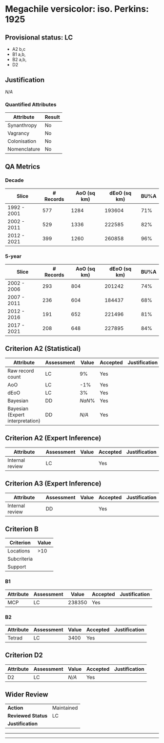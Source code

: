 # Megachile versicolor: iso. Perkins: 1925
## Provisional status: LC
- A2 b,c
- B1 a,b, 
- B2 a,b, 
- D2

## Justification
*N/A*
### Quantified Attributes
|Attribute|Result|
|---|---|
|Synanthropy|No|
|Vagrancy|No|
|Colonisation|No|
|Nomenclature|No|
## QA Metrics
### Decade
| Slice | # Records | AoO (sq km) | dEoO (sq km) |BU%A |
|---|---|---|---|---|
|1992 - 2001|577|1284|193604|71%|
|2002 - 2011|529|1336|222585|82%|
|2012 - 2021|399|1260|260858|96%|
### 5-year
| Slice | # Records | AoO (sq km) | dEoO (sq km) |BU%A |
|---|---|---|---|---|
|2002 - 2006|293|804|201242|74%|
|2007 - 2011|236|604|184437|68%|
|2012 - 2016|191|652|221496|81%|
|2017 - 2021|208|648|227895|84%|
## Criterion A2 (Statistical)
|Attribute|Assessment|Value|Accepted|Justification
|---|---|---|---|---|
|Raw record count|LC|9%|Yes||
|AoO|LC|-1%|Yes||
|dEoO|LC|3%|Yes||
|Bayesian|DD|*NaN*%|Yes||
|Bayesian (Expert interpretation)|DD|*N/A*|Yes||
## Criterion A2 (Expert Inference)
|Attribute|Assessment|Value|Accepted|Justification
|---|---|---|---|---|
|Internal review|LC||Yes||
## Criterion A3 (Expert Inference)
|Attribute|Assessment|Value|Accepted|Justification
|---|---|---|---|---|
|Internal review|DD||Yes||
## Criterion B
|Criterion| Value|
|---|---|
|Locations|>10|
|Subcriteria||
|Support||
### B1
|Attribute|Assessment|Value|Accepted|Justification
|---|---|---|---|---|
|MCP|LC|238350|Yes||
### B2
|Attribute|Assessment|Value|Accepted|Justification
|---|---|---|---|---|
|Tetrad|LC|3400|Yes||
## Criterion D2
|Attribute|Assessment|Value|Accepted|Justification
|---|---|---|---|---|
|D2|LC|*N/A*|Yes||
## Wider Review
|  |  |
|---|---|
|**Action**|Maintained|
|**Reviewed Status**|LC|
|**Justification**||
---
 ---
 <br><br>
 
